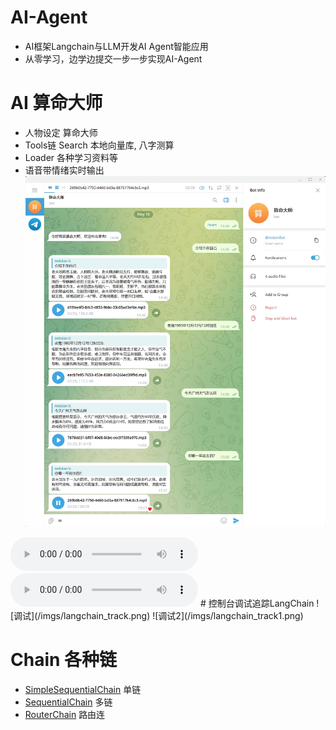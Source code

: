 # AI-Agent
- AI框架Langchain与LLM开发AI Agent智能应用
- 从零学习，边学边提交一步一步实现AI-Agent

# AI 算命大师
- 人物设定 算命大师
- Tools链 Search 本地向量库, 八字测算
- Loader 各种学习资料等
- 语音带情绪实时输出
![对话效果](/imgs/chat.png)
<audio controls>
    <source src="/Chapter8/nohappy.mp3" type="audio/mpeg">
</audio>
<audio controls>
    <source src="/Chapter8/算命先手出生年月.mp3" type="audio/mpeg">
</audio>
# 控制台调试追踪LangChain
![调试](/imgs/langchain_track.png)
![调试2](/imgs/langchain_track1.png)


# Chain 各种链
- [SimpleSequentialChain](Chapter5/03Chain.ipynb) 单链
- [SequentialChain](Chapter5/03Chain.ipynb) 多链
- [RouterChain](Chapter5/05RouterChain.ipynb) 路由连
